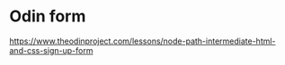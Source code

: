 # Odin form

https://www.theodinproject.com/lessons/node-path-intermediate-html-and-css-sign-up-form

